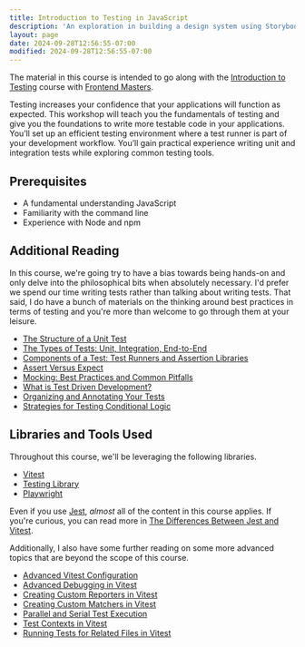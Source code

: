 ```yaml
---
title: Introduction to Testing in JavaScript
description: 'An exploration in building a design system using Storybook.'
layout: page
date: 2024-09-28T12:56:55-07:00
modified: 2024-09-28T12:56:55-07:00
---
```


The material in this course is intended to go along with the [Introduction to Testing](https://frontendmasters.com/workshops/intro-testing/) course with [Frontend Masters](https://frontendmasters.com).

Testing increases your confidence that your applications will function as expected. This workshop will teach you the fundamentals of testing and give you the foundations to write more testable code in your applications. You’ll set up an efficient testing environment where a test runner is part of your development workflow. You’ll gain practical experience writing unit and integration tests while exploring common testing tools.

## Prerequisites

- A fundamental understanding JavaScript
- Familiarity with the command line
- Experience with Node and npm

## Additional Reading

In this course, we're going try to have a bias towards being hands-on and only delve into the philosophical bits when absolutely necessary. I'd prefer we spend our time writing tests rather than talking about writing tests. That said, I do have a bunch of materials on the thinking around best practices in terms of testing and you're more than welcome to go through them at your leisure.

- [The Structure of a Unit Test](/courses/testing/structure-of-a-unit-test)
- [The Types of Tests: Unit, Integration, End-to-End](/courses/testing/types-of-tests)
- [Components of a Test: Test Runners and Assertion Libraries](/courses/testing/test-runners-and-assertion-libraries)
- [Assert Versus Expect](/courses/testing/assert-versus-expect)
- [Mocking: Best Practices and Common Pitfalls](/courses/testing/mocking-best-practices)
- [What is Test Driven Development?](/courses/testing/test-driven-development)
- [Organizing and Annotating Your Tests](/courses/testing/organizing-and-annotating-tests)
- [Strategies for Testing Conditional Logic](/courses/testing/strategies-for-testing-conditional-logic)

## Libraries and Tools Used

Throughout this course, we'll be leveraging the following libraries.

- [Vitest](https://vitest.dev)
- [Testing Library](https://testing-library.com/)
- [Playwright](https://playwright.dev/)

Even if you use [Jest](https://jestjs.io/), _almost_ all of the content in this course applies. If you're curious, you can read more in [The Differences Between Jest and Vitest](/courses/testing/differences-between-jest-and-vitest).

Additionally, I also have some further reading on some more advanced topics that are beyond the scope of this course.

- [Advanced Vitest Configuration](/courses/testing/advanced-test-configuration)
- [Advanced Debugging in Vitest](/courses/testing/debugging-vitest-tests)
- [Creating Custom Reporters in Vitest](/courses/testing/vitest-reporters)
- [Creating Custom Matchers in Vitest](/courses/testing/custom-matchers)
- [Parallel and Serial Test Execution](/courses/testing/parallel-and-serial-test-execution)
- [Test Contexts in Vitest](/courses/testing/test-context)
- [Running Tests for Related Files in Vitest](/courses/testing/running-tests-for-related-files)
